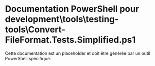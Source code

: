 # Documentation PowerShell pour development\tools\testing-tools\Convert-FileFormat.Tests.Simplified.ps1

Cette documentation est un placeholder et doit être générée par un outil PowerShell spécifique.
